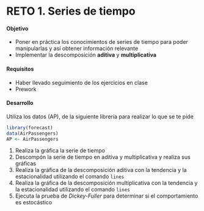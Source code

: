 # RETO 1. Series de tiempo

#### Objetivo
- Poner en práctica los conocimientos de series de tiempo para poder manipularlas y así obtener información relevante
- Implementar la descomposición **aditiva** y **multiplicativa**

#### Requisitos
- Haber llevado seguimiento de los ejercicios en clase
- Prework

#### Desarrollo 

Utiliza los datos (AP), de la siguiente librería para realizar lo que se te pide 

```R
library(forecast)
data(AirPassengers)
AP <- AirPassengers
```

1. Realiza la gráfica la serie de tiempo 
2. Descompón la serie de tiempo en aditiva y multiplicativa y realiza sus gráficas
3. Realiza la gráfica de la descomposición aditiva con la tendencia y la estacionalidad utilizando el comando `lines`
4. Realiza la gráfica de la descomposición multiplicativa con la tendencia y la estacionalidad utilizando el comando `lines`
5. Ejecuta la prueba de _Dickey-Fuller_ para determinar si el comportamiento es estocástico
